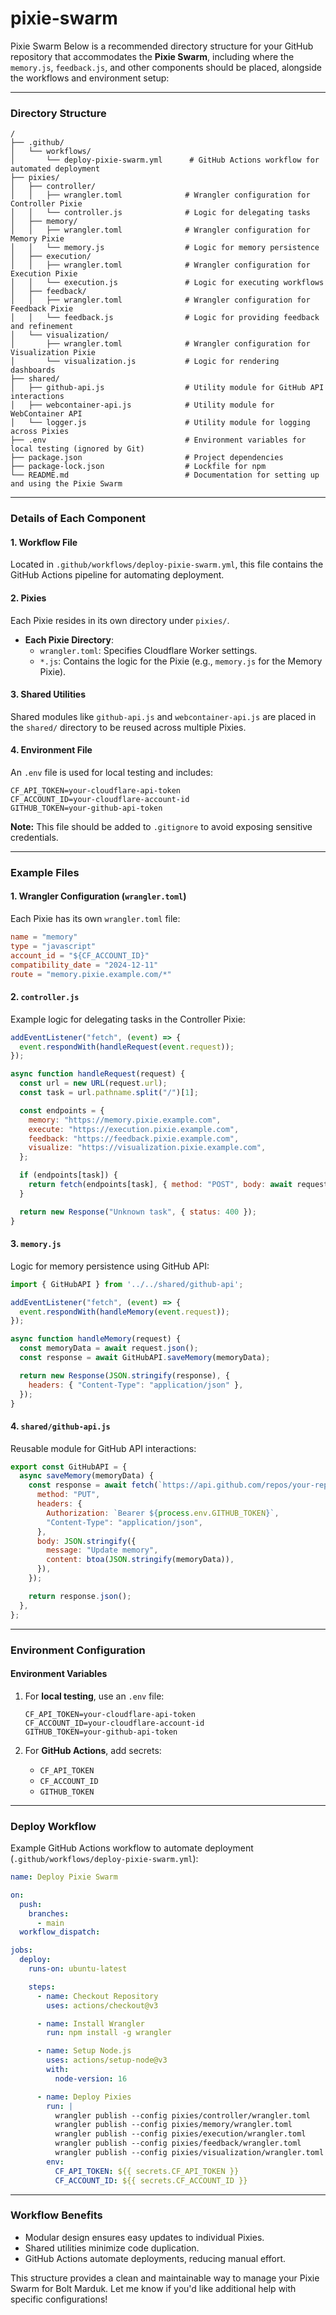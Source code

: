 # pixie-swarm
Pixie Swarm
Below is a recommended directory structure for your GitHub repository that accommodates the **Pixie Swarm**, including where the `memory.js`, `feedback.js`, and other components should be placed, alongside the workflows and environment setup:

---

### **Directory Structure**
```plaintext
/
├── .github/
│   └── workflows/
│       └── deploy-pixie-swarm.yml      # GitHub Actions workflow for automated deployment
├── pixies/
│   ├── controller/
│   │   ├── wrangler.toml              # Wrangler configuration for Controller Pixie
│   │   └── controller.js              # Logic for delegating tasks
│   ├── memory/
│   │   ├── wrangler.toml              # Wrangler configuration for Memory Pixie
│   │   └── memory.js                  # Logic for memory persistence
│   ├── execution/
│   │   ├── wrangler.toml              # Wrangler configuration for Execution Pixie
│   │   └── execution.js               # Logic for executing workflows
│   ├── feedback/
│   │   ├── wrangler.toml              # Wrangler configuration for Feedback Pixie
│   │   └── feedback.js                # Logic for providing feedback and refinement
│   └── visualization/
│       ├── wrangler.toml              # Wrangler configuration for Visualization Pixie
│       └── visualization.js           # Logic for rendering dashboards
├── shared/
│   ├── github-api.js                  # Utility module for GitHub API interactions
│   ├── webcontainer-api.js            # Utility module for WebContainer API
│   └── logger.js                      # Utility module for logging across Pixies
├── .env                               # Environment variables for local testing (ignored by Git)
├── package.json                       # Project dependencies
├── package-lock.json                  # Lockfile for npm
└── README.md                          # Documentation for setting up and using the Pixie Swarm
```

---

### **Details of Each Component**

#### **1. Workflow File**
Located in `.github/workflows/deploy-pixie-swarm.yml`, this file contains the GitHub Actions pipeline for automating deployment.

#### **2. Pixies**
Each Pixie resides in its own directory under `pixies/`. 

- **Each Pixie Directory**:
  - `wrangler.toml`: Specifies Cloudflare Worker settings.
  - `*.js`: Contains the logic for the Pixie (e.g., `memory.js` for the Memory Pixie).

#### **3. Shared Utilities**
Shared modules like `github-api.js` and `webcontainer-api.js` are placed in the `shared/` directory to be reused across multiple Pixies.

#### **4. Environment File**
An `.env` file is used for local testing and includes:
```plaintext
CF_API_TOKEN=your-cloudflare-api-token
CF_ACCOUNT_ID=your-cloudflare-account-id
GITHUB_TOKEN=your-github-api-token
```
**Note:** This file should be added to `.gitignore` to avoid exposing sensitive credentials.

---

### **Example Files**

#### **1. Wrangler Configuration (`wrangler.toml`)**
Each Pixie has its own `wrangler.toml` file:
```toml
name = "memory"
type = "javascript"
account_id = "${CF_ACCOUNT_ID}"
compatibility_date = "2024-12-11"
route = "memory.pixie.example.com/*"
```

#### **2. `controller.js`**
Example logic for delegating tasks in the Controller Pixie:
```javascript
addEventListener("fetch", (event) => {
  event.respondWith(handleRequest(event.request));
});

async function handleRequest(request) {
  const url = new URL(request.url);
  const task = url.pathname.split("/")[1];

  const endpoints = {
    memory: "https://memory.pixie.example.com",
    execute: "https://execution.pixie.example.com",
    feedback: "https://feedback.pixie.example.com",
    visualize: "https://visualization.pixie.example.com",
  };

  if (endpoints[task]) {
    return fetch(endpoints[task], { method: "POST", body: await request.text() });
  }

  return new Response("Unknown task", { status: 400 });
}
```

#### **3. `memory.js`**
Logic for memory persistence using GitHub API:
```javascript
import { GitHubAPI } from '../../shared/github-api';

addEventListener("fetch", (event) => {
  event.respondWith(handleMemory(event.request));
});

async function handleMemory(request) {
  const memoryData = await request.json();
  const response = await GitHubAPI.saveMemory(memoryData);

  return new Response(JSON.stringify(response), {
    headers: { "Content-Type": "application/json" },
  });
}
```

#### **4. `shared/github-api.js`**
Reusable module for GitHub API interactions:
```javascript
export const GitHubAPI = {
  async saveMemory(memoryData) {
    const response = await fetch(`https://api.github.com/repos/your-repo-name/memory.json`, {
      method: "PUT",
      headers: {
        Authorization: `Bearer ${process.env.GITHUB_TOKEN}`,
        "Content-Type": "application/json",
      },
      body: JSON.stringify({
        message: "Update memory",
        content: btoa(JSON.stringify(memoryData)),
      }),
    });

    return response.json();
  },
};
```

---

### **Environment Configuration**

#### **Environment Variables**
1. For **local testing**, use an `.env` file:
   ```plaintext
   CF_API_TOKEN=your-cloudflare-api-token
   CF_ACCOUNT_ID=your-cloudflare-account-id
   GITHUB_TOKEN=your-github-api-token
   ```

2. For **GitHub Actions**, add secrets:
   - `CF_API_TOKEN`
   - `CF_ACCOUNT_ID`
   - `GITHUB_TOKEN`

---

### **Deploy Workflow**
Example GitHub Actions workflow to automate deployment (`.github/workflows/deploy-pixie-swarm.yml`):
```yaml
name: Deploy Pixie Swarm

on:
  push:
    branches:
      - main
  workflow_dispatch:

jobs:
  deploy:
    runs-on: ubuntu-latest

    steps:
      - name: Checkout Repository
        uses: actions/checkout@v3

      - name: Install Wrangler
        run: npm install -g wrangler

      - name: Setup Node.js
        uses: actions/setup-node@v3
        with:
          node-version: 16

      - name: Deploy Pixies
        run: |
          wrangler publish --config pixies/controller/wrangler.toml
          wrangler publish --config pixies/memory/wrangler.toml
          wrangler publish --config pixies/execution/wrangler.toml
          wrangler publish --config pixies/feedback/wrangler.toml
          wrangler publish --config pixies/visualization/wrangler.toml
        env:
          CF_API_TOKEN: ${{ secrets.CF_API_TOKEN }}
          CF_ACCOUNT_ID: ${{ secrets.CF_ACCOUNT_ID }}
```

---

### **Workflow Benefits**
- Modular design ensures easy updates to individual Pixies.
- Shared utilities minimize code duplication.
- GitHub Actions automate deployments, reducing manual effort.

This structure provides a clean and maintainable way to manage your Pixie Swarm for Bolt Marduk. Let me know if you'd like additional help with specific configurations!

